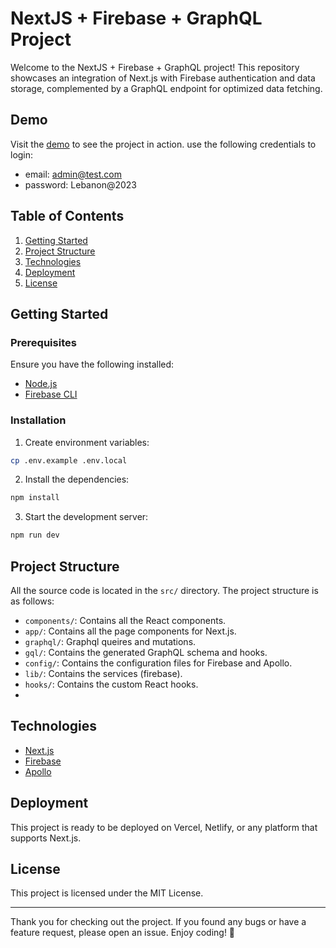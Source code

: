 # NextJS + Firebase + GraphQL Project

Welcome to the NextJS + Firebase + GraphQL project! This repository showcases an integration of Next.js with Firebase authentication and data storage, complemented by a GraphQL endpoint for optimized data fetching.

## Demo
Visit the [demo](https://employee-directory-dashboard.vercel.app/dashboard/employees) to see the project in action.
use the following credentials to login:
- email: admin@test.com
- password: Lebanon@2023

## Table of Contents

1. [Getting Started](#getting-started)
2. [Project Structure](#project-structure)
3. [Technologies](#technologies)
4. [Deployment](#deployment)
6. [License](#license)

## Getting Started

### Prerequisites

Ensure you have the following installed:

- [Node.js](https://nodejs.org/)
- [Firebase CLI](https://firebase.google.com/docs/cli)

### Installation
1. Create environment variables:

```bash
cp .env.example .env.local
```

2. Install the dependencies:

```bash
npm install
```

3. Start the development server:

```bash
npm run dev
```

## Project Structure
All the source code is located in the `src/` directory. The project structure is as follows:
- `components/`: Contains all the React components.
- `app/`: Contains all the page components for Next.js.
- `graphql/`: Graphql queires and mutations.
- `gql/`: Contains the generated GraphQL schema and hooks.
- `config/`: Contains the configuration files for Firebase and Apollo.
- `lib/`: Contains the services (firebase).
- `hooks/`: Contains the custom React hooks.
- 
## Technologies

- [Next.js](https://nextjs.org/)
- [Firebase](https://firebase.google.com/)
- [Apollo](https://www.apollographql.com/)

## Deployment

This project is ready to be deployed on Vercel, Netlify, or any platform that supports Next.js.

## License

This project is licensed under the MIT License.

---

Thank you for checking out the project. If you found any bugs or have a feature request, please open an issue. Enjoy coding! 🚀
